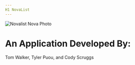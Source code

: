 ```yaml
---
H1 NovaList
---
```

![Novalist Nova Photo](https://cdn.images.express.co.uk/img/dynamic/151/590x/supernova-1248656.jpg?r=1582887680060)


# An Application Developed By:
Tom Walker, Tyler Puou, and Cody Scruggs




